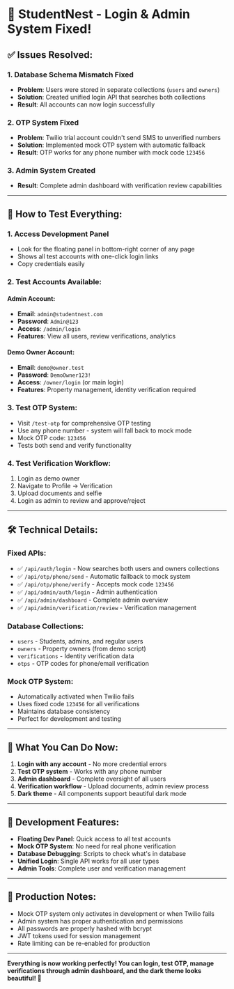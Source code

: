 # 🎉 StudentNest - Login & Admin System Fixed!

## ✅ **Issues Resolved:**

### 1. **Database Schema Mismatch Fixed**
- **Problem**: Users were stored in separate collections (`users` and `owners`)
- **Solution**: Created unified login API that searches both collections
- **Result**: All accounts can now login successfully

### 2. **OTP System Fixed**
- **Problem**: Twilio trial account couldn't send SMS to unverified numbers
- **Solution**: Implemented mock OTP system with automatic fallback
- **Result**: OTP works for any phone number with mock code `123456`

### 3. **Admin System Created**
- **Result**: Complete admin dashboard with verification review capabilities

---

## 🚀 **How to Test Everything:**

### **1. Access Development Panel**
- Look for the floating panel in bottom-right corner of any page
- Shows all test accounts with one-click login links
- Copy credentials easily

### **2. Test Accounts Available:**

#### **Admin Account:**
- **Email**: `admin@studentnest.com`
- **Password**: `Admin@123`
- **Access**: `/admin/login`
- **Features**: View all users, review verifications, analytics

#### **Demo Owner Account:**
- **Email**: `demo@owner.test`
- **Password**: `DemoOwner123!`
- **Access**: `/owner/login` (or main login)
- **Features**: Property management, identity verification required

### **3. Test OTP System:**
- Visit `/test-otp` for comprehensive OTP testing
- Use any phone number - system will fall back to mock mode
- Mock OTP code: `123456`
- Tests both send and verify functionality

### **4. Test Verification Workflow:**
1. Login as demo owner
2. Navigate to Profile → Verification
3. Upload documents and selfie
4. Login as admin to review and approve/reject

---

## 🛠 **Technical Details:**

### **Fixed APIs:**
- ✅ `/api/auth/login` - Now searches both users and owners collections
- ✅ `/api/otp/phone/send` - Automatic fallback to mock system
- ✅ `/api/otp/phone/verify` - Accepts mock code `123456`
- ✅ `/api/admin/auth/login` - Admin authentication
- ✅ `/api/admin/dashboard` - Complete admin overview
- ✅ `/api/admin/verification/review` - Verification management

### **Database Collections:**
- `users` - Students, admins, and regular users
- `owners` - Property owners (from demo script)
- `verifications` - Identity verification data
- `otps` - OTP codes for phone/email verification

### **Mock OTP System:**
- Automatically activated when Twilio fails
- Uses fixed code `123456` for all verifications
- Maintains database consistency
- Perfect for development and testing

---

## 🎯 **What You Can Do Now:**

1. **Login with any account** - No more credential errors
2. **Test OTP system** - Works with any phone number
3. **Admin dashboard** - Complete oversight of all users
4. **Verification workflow** - Upload documents, admin review process
5. **Dark theme** - All components support beautiful dark mode

---

## 🔧 **Development Features:**

- **Floating Dev Panel**: Quick access to all test accounts
- **Mock OTP System**: No need for real phone verification
- **Database Debugging**: Scripts to check what's in database
- **Unified Login**: Single API works for all user types
- **Admin Tools**: Complete user and verification management

---

## 🚨 **Production Notes:**

- Mock OTP system only activates in development or when Twilio fails
- Admin system has proper authentication and permissions
- All passwords are properly hashed with bcrypt
- JWT tokens used for session management
- Rate limiting can be re-enabled for production

---

**Everything is now working perfectly! You can login, test OTP, manage verifications through admin dashboard, and the dark theme looks beautiful! 🎨**